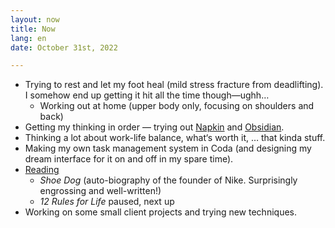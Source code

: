 ```yaml
---
layout: now
title: Now
lang: en
date: October 31st, 2022

---
```

* Trying to rest and let my foot heal (mild stress fracture from deadlifting). I somehow end up getting it hit all the time though—ughh…
  * Working out at home (upper body only, focusing on shoulders and back)
* Getting my thinking in order — trying out [Napkin](https://www.napkin.one/) and [Obsidian](https://obsidian.md/).
* Thinking a lot about work-life balance, what‘s worth it, … that kinda stuff.
* Making my own task management system in Coda (and designing my dream interface for it on and off in my spare time).
* [Reading](/bookshelf/) 
  * _Shoe Dog_ (auto-biography of the founder of Nike. Surprisingly engrossing and well-written!) 
  * _12 Rules for Life_ paused, next up
* Working on some small client projects and trying new techniques.